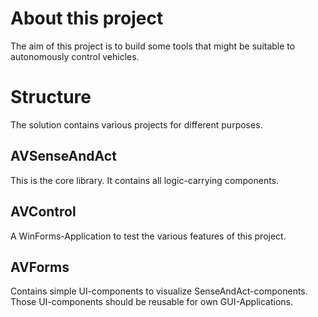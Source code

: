 About this project
==================
The aim of this project is to build some tools that might be suitable to autonomously control vehicles.

Structure
=========
The solution contains various projects for different purposes.

AVSenseAndAct
-------------
This is the core library. It contains all logic-carrying components.

AVControl
---------
A WinForms-Application to test the various features of this project.

AVForms
-------
Contains simple UI-components to visualize SenseAndAct-components. Those UI-components should be reusable for own GUI-Applications.